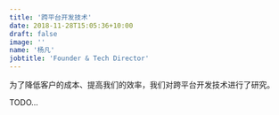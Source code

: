 ```yaml
---
title: '跨平台开发技术'
date: 2018-11-28T15:05:36+10:00
draft: false
image: ''
name: '杨凡'
jobtitle: 'Founder & Tech Director'
---
```


为了降低客户的成本、提高我们的效率，我们对跨平台开发技术进行了研究。

<!--more-->

TODO...